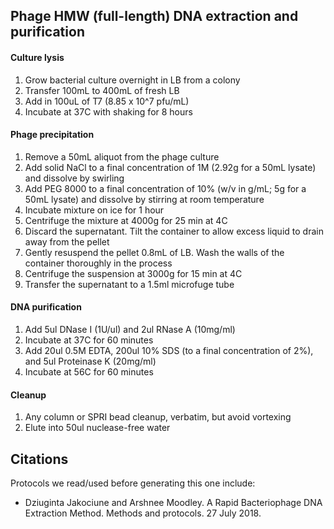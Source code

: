 Phage HMW (full-length) DNA extraction and purification
-------------------------------------------------------

#### Culture lysis
1. Grow bacterial culture overnight in LB from a colony
2. Transfer 100mL to 400mL of fresh LB
3. Add in 100uL of T7 (8.85 x 10^7 pfu/mL)
4. Incubate at 37C with shaking for 8 hours

#### Phage precipitation
1. Remove a 50mL aliquot from the phage culture
2. Add solid NaCl to a final concentration of 1M (2.92g for a 50mL lysate) and dissolve by swirling 
3. Add PEG 8000 to a final concentration of 10% (w/v in g/mL; 5g for a 50mL lysate) and dissolve by stirring at room temperature
4. Incubate mixture on ice for 1 hour
5. Centrifuge the mixture at 4000g for 25 min at 4C
6. Discard the supernatant. Tilt the container to allow excess liquid to drain away from the pellet
7. Gently resuspend the pellet 0.8mL of LB. Wash the walls of the container thoroughly in the process
8. Centrifuge the suspension at 3000g for 15 min at 4C
9. Transfer the supernatant to a 1.5ml microfuge tube

#### DNA purification 
1. Add 5ul DNase I (1U/ul) and 2ul RNase A (10mg/ml)
2. Incubate at 37C for 60 minutes
3. Add 20ul 0.5M EDTA, 200ul 10% SDS (to a final concentration of 2%), and 5ul Proteinase K (20mg/ml)
5. Incubate at 56C for 60 minutes

#### Cleanup
1. Any column or SPRI bead cleanup, verbatim, but avoid vortexing
2. Elute into 50ul nuclease-free water


Citations
---------

Protocols we read/used before generating this one include:

* Dziuginta Jakociune and Arshnee Moodley. A Rapid Bacteriophage DNA Extraction Method. Methods and protocols. 27 July 2018.
